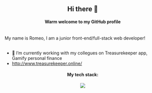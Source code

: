 
<h2 align="center"><strong>  Hi there 👋</strong></h2>

<h4 align="center">Warm welcome to my GitHub profile</h5>
<br>
My name is Romeo, I am a junior front-end/full-stack web developer!
<br>
<br>

- 🔭 I’m currently working  with my collegues on Treasurekeeper app,  Gamify personal finance
- http://www.treasurekeeper.online/

<h4 align="center">My tech stack:</h4> 
<p align="center">
  <a href="https://skillicons.dev">
    <img src="https://skillicons.dev/icons?i=git,heroku,html,css,postgres,py,rails,ruby,bootstrap" />
  </a>
</p>

<!--
**berlincoders/berlincoders** is a ✨ _special_ ✨ repository because its `README.md` (this file) appears on your GitHub profile.

Here are some ideas to get you started:

- 🔭 I’m currently working on ...
- 🌱 I’m currently learning ...
- 👯 I’m looking to collaborate on ...
- 🤔 I’m looking for help with ...
- 💬 Ask me about ...
- 📫 How to reach me: ...
- 😄 Pronouns: ...
- ⚡ Fun fact: ...
-->
